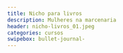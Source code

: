 ```yaml
---
title: Nicho para livros 
description: Mulheres na marcenaria
header: nicho-livros_01.jpeg 
categories: cursos
swipebox: bullet-journal- 
---
```

